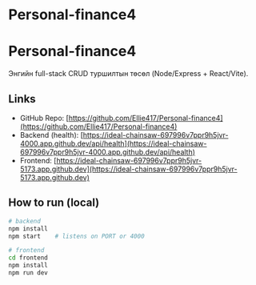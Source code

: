 # Personal-finance4
# Personal-finance4

Энгийн full-stack CRUD туршилтын төсөл (Node/Express + React/Vite).

## Links
- GitHub Repo: [https://github.com/Ellie417/Personal-finance4](https://github.com/Ellie417/Personal-finance4)
- Backend (health): [https://ideal-chainsaw-697996v7ppr9h5jvr-4000.app.github.dev/api/health](https://ideal-chainsaw-697996v7ppr9h5jvr-4000.app.github.dev/api/health)
- Frontend: [https://ideal-chainsaw-697996v7ppr9h5jvr-5173.app.github.dev](https://ideal-chainsaw-697996v7ppr9h5jvr-5173.app.github.dev)

## How to run (local)
```bash
# backend
npm install
npm start    # listens on PORT or 4000

# frontend
cd frontend
npm install
npm run dev

